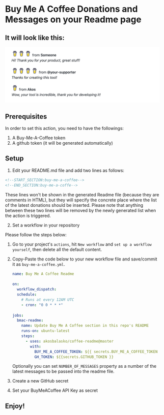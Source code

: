 
# Buy Me A Coffee Donations and Messages on your Readme page


## It will look like this:

![./assets/buy-me-a-coffee-outfit.png](./assets/buy-me-a-coffee-outfit.png)

## Prerequisites

In order to set this action, you need to have the followings:
1. A Buy-Me-A-Coffee token
2. A github token (it will be generated automatically)

## Setup

1. Edit your README.md file and add two lines as follows: 
```md
<!--START_SECTION:buy-me-a-coffee-->
<!--END_SECTION:buy-me-a-coffe-->
```

These lines won't be shown in the generated Readme file (because they are comments in HTML), but they will specify the concrete place where the list of the latest donations should be inserted. Please note that anything between these two lines will be removed by the newly generated list when the action is triggered.

2. Set a workflow in your repository

Please follow the steps below:

1. Go to your project's `actions`, hit `New workflow` and `set up a workflow yourself`, then delete all the default content.
2. Copy-Paste the code below to your new workflow file and save/commit it as `buy-me-a-coffee.yml`.

   ```yml
   name: Buy Me A Coffee Readme

   on:
     workflow_dispatch:
     schedule:
       # Runs at every 12AM UTC
       - cron: "0 0 * * *"

   jobs:
     bmac-readme:
       name: Update Buy Me A Coffee section in this repo's README
       runs-on: ubuntu-latest
       steps:
         - uses: akosbalasko/coffee-readme@master
           with:
             BUY_ME_A_COFFEE_TOKEN: ${{ secrets.BUY_ME_A_COFFEE_TOKEN }}
             GH_TOKEN: ${{secrets.GITHUB_TOKEN }}
   ```

    Optionally you can set `NUMBER_OF_MESSAGES` property as a number of the latest messages to be passed into the readme file.

3. Create a new GitHub secret
4. Set your BuyMeACoffee API Key as secret


## Enjoy! 
